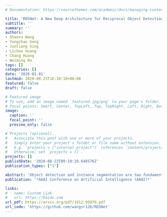 ```yaml
---
# Documentation: https://sourcethemes.com/academic/docs/managing-content/

title: 'RDSNet: A New Deep Architecture for Reciprocal Object Detection and Instance Segmentation'
subtitle: ''
summary: ''
authors:
- Shaoru Wang
- Yongchao Gong
- Junliang Xing
- Lichao Huang
- Chang Huang
- Weiming Hu
tags: []
categories: []
date: '2020-01-01'
lastmod: 2020-08-23T16:10:10+08:00
featured: false
draft: false

# Featured image
# To use, add an image named `featured.jpg/png` to your page's folder.
# Focal points: Smart, Center, TopLeft, Top, TopRight, Left, Right, BottomLeft, Bottom, BottomRight.
image:
  caption: ''
  focal_point: ''
  preview_only: false

# Projects (optional).
#   Associate this post with one or more of your projects.
#   Simply enter your project's folder or file name without extension.
#   E.g. `projects = ["internal-project"]` references `content/project/deep-learning/index.md`.
#   Otherwise, set `projects = []`.
projects: []
publishDate: '2020-08-23T08:10:10.648576Z'
publication_types: ["1"]

abstract: 'Object detection and instance segmentation are two fundamental computer vision tasks. They are closely correlated but their relations have not yet been fully explored in most previous work. This paper presents RDSNet, a novel deep architecture for reciprocal object detection and instance segmentation. To reciprocate these two tasks, we design a two-stream structure to learn features on both the object level (i.e., bounding boxes) and the pixel level (i.e., instance masks) jointly. Within this structure, information from the two streams is fused alternately, namely information on the object level introduces the awareness of instance and translation variance to the pixel level, and information on the pixel level refines the localization accuracy of objects on the object level in return. Specifically, a correlation module and a cropping module are proposed to yield instance masks, as well as a mask based boundary refinement module for more accurate bounding boxes. Extensive experimental analyses and comparisons on the COCO dataset demonstrate the effectiveness and efficiency of RDSNet. The source code is available at https://github.com/wangsr126/RDSNet.'
publication: '*AAAI Conference on Artificial Intelligence (AAAI)*'

links:
# - name: Custom Link
#   url: https://baidu.com
url_pdf: https://arxiv.org/pdf/1912.05070.pdf
url_code: 'https://github.com/wangsr126/RDSNet'
---
```

